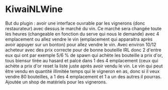# KiwaiNLWine
But du plugin : avoir une interface ouvrable par les vignerons (donc restaurateur) avec dessus le marché du vin. Ce marché sera changée toute les heures (changeable en fonction du serve qui nous le demande) avec 4 emplacement ou allez vendre le vin (emplacement qui apparaitra après avoir appuyer sur un bonton) pour allez vendre le vin. Avec environ 10/12 acheteur avec des prix correcte pour de bonne bouteille IRL donc 2 d'entre eux qui ont par exemple 5/6 % de spawn qui achète les bouteille a prix d'or, tous biensur tirée au hasard et palcé dans 1 des 4 emplacement (ceux qui achète a prix d'or reset la liste juste après avoir vendu le vin. Le vin qui peut être vendu en quantité illimitée temps qui le vigneron en as, donc si il veux vendre 80 bouteilles, a 1 des 4 emplacement et 1 a un des autres il pourras. Ajoutée un shop de matériels pour les vignerons.
